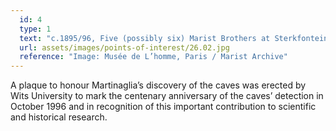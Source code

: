 ```yaml
---
  id: 4
  type: 1
  text: "c.1895/96, Five (possibly six) Marist Brothers at Sterkfontein Caves with (most likely) Guglielmo Martinaglia, who discovered and blasted open the entrance to the cave (in the white shirt). The late Professor Philip Tobias, one of South Africa’s most honoured and awarded scientists (nominated three times for a Nobel Prize) mused that the item that the Brother to the right of Martinaglia was holding might have been the first fossil removed from the cave! "
  url: assets/images/points-of-interest/26.02.jpg
  reference: "Image: Musée de L’homme, Paris / Marist Archive"
---
```

A plaque to honour Martinaglia’s discovery of the caves was erected by Wits University to mark the centenary anniversary of the caves’ detection in October 1996 and in recognition of this important contribution to scientific and historical research. 
